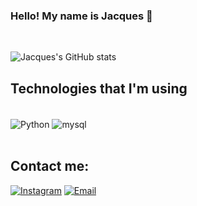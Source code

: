 ### Hello! My name is Jacques 👋
<br/> 

![Jacques's GitHub stats](https://github-readme-stats.vercel.app/api?username=Jacques-Drumond&theme=dracula&show_icons=true)

## Technologies that I'm using 
<div style="display: inline_block"><br/>
    <img align="center" alt="Python" src="https://img.shields.io/badge/Python-14354C?style=for-the-badge&logo=python&logoColor=white"/>
    <img align="center" alt="mysql" src="https://img.shields.io/badge/MySQL-00000F?style=for-the-badge&logo=mysql&logoColor=white"/>
<div/><br/>


## Contact me: 
[![Instagram](https://img.shields.io/badge/LinkedIn-0077B5?style=for-the-badge&logo=linkedin&logoColor=white
)](https://www.linkedin.com/in/jacques-junio-23a5811bb)
[![Email](https://img.shields.io/badge/Microsoft_Outlook-0078D4?style=for-the-badge&logo=microsoft-outlook&logoColor=white
)](mailto:jacques.junio@hotmail.com)
